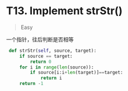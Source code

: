 # T13. Implement strStr()


> Easy 

一个指针，往后判断是否相等

```Python
 def strStr(self, source, target):
     if source == target:
         return 0
     for i in range(len(source)):
         if source[i:i+len(target)]==target:
             return i
     return -1
```



